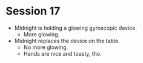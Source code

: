 # Session 17
* Midnight is holding a glowing gyroscopic device.
	* More glowing.
* Midnight replaces the device on the table.
	* No more glowing.
	* Hands are nice and toasty, tho.
<!--stackedit_data:
eyJoaXN0b3J5IjpbLTkyNTU2NjA5NCwtNDE2MTQyNjExXX0=
-->